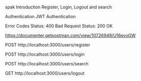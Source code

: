 spak
Introduction
Register, Login, Logout and search

Authentication
JWT Authentication

Error Codes
Status: 400 Bad Request Status: 200 OK

https://documenter.getpostman.com/view/10726949/U16evoGW

POST
http://localhost:3000/users/register

POST
http://localhost:3000/users/login

POST
http://localhost:3000/users/search

GET
http://localhost:3000/users/logout
